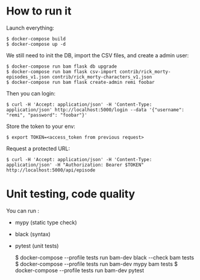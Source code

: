 # How to run it

Launch everything:

    $ docker-compose build
    $ docker-compose up -d

We still need to init the DB, import the CSV files, and create a admin user:

    $ docker-compose run bam flask db upgrade
    $ docker-compose run bam flask csv-import contrib/rick_morty-episodes_v1.json contrib/rick_morty-characters_v1.json 
    $ docker-compose run bam flask create-admin remi foobar

Then you can login:

    $ curl -H 'Accept: application/json' -H 'Content-Type: application/json' http://localhost:5000/login --data '{"username": "remi", "password": "foobar"}'

Store the token to your env:

    $ export TOKEN=<access_token from previous request>


Request a protected URL:

    $ curl -H 'Accept: application/json' -H 'Content-Type: application/json' -H "Authorization: Bearer $TOKEN" http://localhost:5000/api/episode


# Unit testing, code quality

You can run :
- mypy (static type check)
- black (syntax)
- pytest (unit tests)


    $ docker-compose --profile tests run bam-dev black --check bam tests
    $ docker-compose --profile tests run bam-dev mypy bam tests
    $ docker-compose --profile tests run bam-dev pytest
